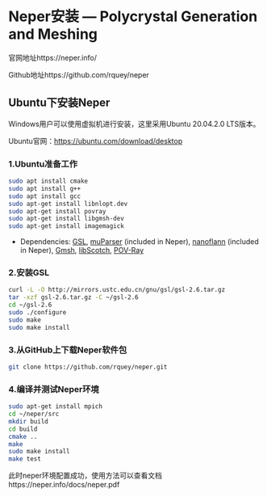 # Neper安装 — Polycrystal Generation and Meshing

官网地址https://neper.info/

Github地址https://github.com/rquey/neper

## Ubuntu下安装Neper

Windows用户可以使用虚拟机进行安装，这里采用Ubuntu 20.04.2.0 LTS版本。

Ubuntu官网：https://ubuntu.com/download/desktop

### 1.Ubuntu准备工作

```bash
sudo apt install cmake
sudo apt install g++
sudo apt install gcc
sudo apt-get install libnlopt.dev
sudo apt-get install povray
sudo apt-get install libgmsh-dev
sudo apt-get install imagemagick
```

- Dependencies: [GSL](http://www.gnu.org/software/gsl/), [muParser](http://beltoforion.de/article.php?a=muparser) (included in Neper), [nanoflann](https://github.com/jlblancoc/nanoflann) (included in Neper), [Gmsh](http://gmsh.info/), [libScotch](http://www.labri.fr/perso/pelegrin/scotch), [POV-Ray](http://www.povray.org/)

### 2.安装GSL

```bash
curl -L -O http://mirrors.ustc.edu.cn/gnu/gsl/gsl-2.6.tar.gz
tar -xzf gsl-2.6.tar.gz -C ~/gsl-2.6
cd ~/gsl-2.6
sudo ./configure
sudo make
sudo make install
```

### 3.从GitHub上下载Neper软件包

```bash
git clone https://github.com/rquey/neper.git
```

### 4.编译并测试Neper环境

```bash
sudo apt-get install mpich
cd ~/neper/src
mkdir build
cd build
cmake ..
make
sudo make install
make test
```

此时neper环境配置成功，使用方法可以查看文档https://neper.info/docs/neper.pdf
